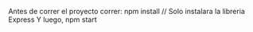 Antes de correr el proyecto correr:
npm install // Solo instalara la libreria Express
Y luego,
npm start
